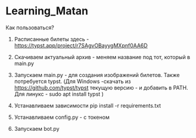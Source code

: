 ﻿# Learning_Matan

Как пользоваться? 

1) Расписанные билеты здесь - https://typst.app/project/r7SAgvOBayygMXpnf0AA6D

2) Скачиваем актуальный архив - меняем название под тот, который в main.py

3) Запускаем main.py - для создания изображений билетов. Также потребуется typst. (Для Windows -скачать из https://github.com/typst/typst текущую версию - и добавить в PATH. Для линукс - sudo apt install typst )

4) Устанавливаем зависимости pip install -r requirements.txt

5) Устанавливаем config.py - с токеном

6) Запускаем bot.py
